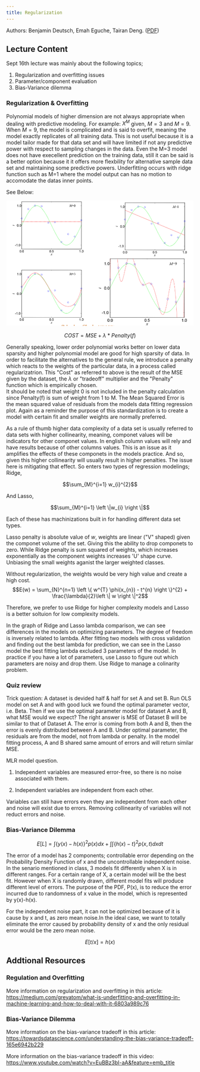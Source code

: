 ```yaml
---
title: Regularization
---
```

Authors: Benjamin Deutsch, Emah Eguche, Tairan Deng. ([PDF](../../static/a-04-regularization.pdf))

## Lecture Content

Sept 16th lecture was mainly about the following topics;

1. Regularization and overfitting issues
2. Parameter/component evaluation
3. Bias-Variance dilemma

### Regularization & Overfitting

Polynomial models of higher dimension are not always appropriate when dealing with predictive modeling. For example: $X^{M}$ given, $M=3$ and $M=9$. When $M=9$, the model is complicated and is said to overfit, meaning the model exactly replicates of all training data. This is not useful because it is a model tailor made for that data set and will have limited if not any predictive power with respect to sampling changes in the data.  Even the M=3 model does not have execellent prediction on the training data, still it can be said is a better option because it  it offers more flexbility for alternative sample data set and maintaining some predictive powers. Underfitting occurs with ridge function such as M=1 where the model output can has no motion to accomodate the datas inner points. 

See Below:

![alt text](one.png "Overfitting")

$$COST = MSE + \lambda * Penalty(f)$$


Generally speaking, lower order polynomial works better on lower data sparsity and higher polynomial model are good for high sparsity of data. In order to facilitate the alternatives to the general rule, we introduce a penalty which reacts to the weights of the particular data, in a process called regularizatrion. This "Cost" as referred to above is the result of the MSE given by the dataset, the $\lambda$ or "tradeoff" multiplier and the "Penalty" function which is empirically chosen.    
It should be noted that weight 0 is not included in the penalty calculation since Penalty(f) is sum of weight from 1 to M. The Mean Squared Error is the mean squared value of residuals from the models data fitting regression plot. Again as a reminder the purpose of this standardization is to create a model with certain fit and smaller weights are normally preferred.

As a rule of thumb higher data complexity of a data set is usually referred to data sets with higher collinearity, meaning, componet values will be indicators for other componet values. In english column values will rely and have results because of other columns values. This is an issue as it amplifies the effects of these componets in the models practice. And so, given this higher collinearity will usually result in higher penalties. The issue here is mitigating that effect. So enters two types of regression modelings; Ridge,

$$\sum_{M}^{i=1} w_{i}^{2}$$

And Lasso,

$$\sum_{M}^{i=1} \left \|w_{i} \right \|$$

Each of these has machinizations built in for handling different data set types. 

Lasso penalty is absolute value of $w$, weights are linear ("V" shaped) given the componet volume of the set. Giving this the ability to drop componets to zero. While Ridge penalty is sum squared of weights, which increases exponentially as the component weights increases  'U' shape curve. Unbiasing the small weights aganist the larger weighted classes.

Without regularization, the weights would be very high value and create a high cost.
$$E(w) = \sum_{N}^{n=1} \left \{ w^{T} \phi(x_{n}) - t^{n} \right \}^{2} + \frac{\lambda}{2}\left \| w \right \|^2$$

Therefore, we prefer to use Ridge for higher complexity models and Lasso is a better soltuion for low complexity models.

In the graph of Ridge and Lasso lambda comparison, we can see differences in the models on optimizing parameters. The degree of freedom is inversely related to lambda. After fitting two models with cross validation and finding out the best lambda for prediction, we can see in the Lasso model the best fitting lambda excluded 3 parameters of the model. In practice if you have a lot of parameters, use Lasso to figure out which parameters are noisy and drop them. Use Ridge to manage a colinarity problem.

### Quiz review
Trick question: A dataset is devided half & half for set A and set B. Run OLS model on set A and with good luck we found the optimal parameter vector, i.e. Beta. Then if we use the optimal parameter model for dataset A and B, what MSE would we expect? The right answer is MSE of Dataset B will be similar to that of Dataset A. The error is coming from both A and B, then the error is evenly distributed between A and B. Under optimal parameter, the residuals are from the model, not from lambda or penalty. In the model fitting process, A and B shared same amount of errors and will return similar MSE.

MLR model question.

1. Independent variables are measured error-free, so there is no noise associated with them.

2. Independent variables are independent from each other. 

Variables can still have errors even they are independent from each other and noise will exist due to errors. Removing collinearity of variables will not reduct errors and noise.

### Bias-Variance Dilemma
$$E[L] = \int \left \{ y(x) - h(x) \right \}^2 p(x)dx + \int \int \left \{  h(x)- t \right \}^2 p(x,t)dx dt$$

The error of a model has 2 components; controllable error depending on the Probability Density Function of x and the uncontrollable independent noise. In the senario mentioned in class, 3 models fit differently when X is in different ranges. For a certain range of X, a certain model will be the best fit. However when X is randomly drawn, different model fits will produce different level of errors. The purpose of the PDF, P(x), is to reduce the error incurred due to randomness of x value in the model, which is represented by y(x)-h(x).

For the independent noise part, it can not be optimized because of it is cause by x and t, as zero mean noise.In the ideal case, we want to totally eliminate the error caused by probability density of x and the only residual error would be the zero mean noise.

$$E[t/x]=h(x)$$

## Addtional Resources

### Regulation and Overfitting

More information on regularization and overfitting in this article: https://medium.com/greyatom/what-is-underfitting-and-overfitting-in-machine-learning-and-how-to-deal-with-it-6803a989c76

### Bias-Variance Dilemma

More information on the bias-variance tradeoff in this article: https://towardsdatascience.com/understanding-the-bias-variance-tradeoff-165e6942b229

More information on the bias-variance tradeoff in this video: https://www.youtube.com/watch?v=EuBBz3bI-aA&feature=emb_title

